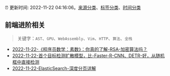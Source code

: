 :alarm_clock: 更新时间: 2022-11-22 04:16:06。[来源分类](../README.md)、[标签分类](../TAGS.md)、[时间分类](../TIMELINE.md)

## 前端进阶相关


> 关键字：`AST`、`GPU`、`WebAssembly`、`Vim`、`HTTP`、`算法`、`全栈`



- [2022-11-22-《程序员数学：素数》：你真的了解-RSA-加密算法吗？](https://toutiao.io/k/e6wsl14) 
- [2022-11-22-首个目标检测扩散模型，比-Faster-R-CNN、DETR-好，从随机框中直接检测](https://toutiao.io/k/pjjikzh) 
- [2022-11-22-ElasticSearch-深度分页详解](https://toutiao.io/k/u7obl5s) 